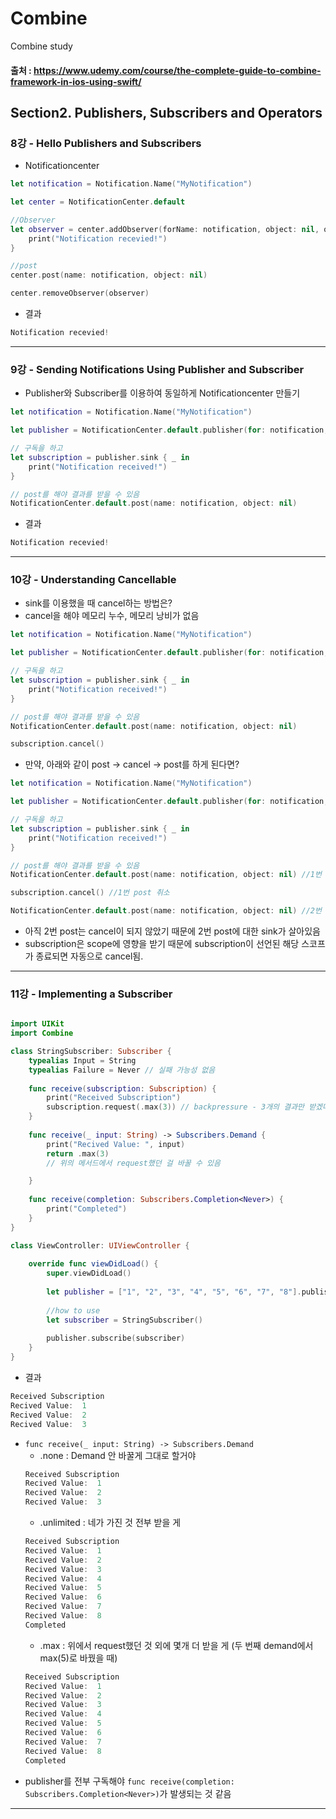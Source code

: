 # Combine
Combine study
#### 출처 : https://www.udemy.com/course/the-complete-guide-to-combine-framework-in-ios-using-swift/

## Section2. Publishers, Subscribers and Operators
### 8강 - Hello Publishers and Subscribers
- Notificationcenter
```swift
let notification = Notification.Name("MyNotification")

let center = NotificationCenter.default

//Observer
let observer = center.addObserver(forName: notification, object: nil, queue: nil) { notification in
    print("Notification recevied!")
}

//post
center.post(name: notification, object: nil)

center.removeObserver(observer)
```
- 결과
```swift
Notification recevied!
```
---
### 9강 - Sending Notifications Using Publisher and Subscriber
- Publisher와 Subscriber를 이용하여 동일하게 Notificationcenter 만들기
```swift
let notification = Notification.Name("MyNotification")

let publisher = NotificationCenter.default.publisher(for: notification, object: nil)

// 구독을 하고
let subscription = publisher.sink { _ in
    print("Notification received!")
}

// post를 해야 결과를 받을 수 있음
NotificationCenter.default.post(name: notification, object: nil)
```
- 결과
```swift
Notification recevied!
```
---
### 10강 - Understanding Cancellable
- sink를 이용했을 때 cancel하는 방법은?
- cancel을 해야 메모리 누수, 메모리 낭비가 없음
```swift
let notification = Notification.Name("MyNotification")

let publisher = NotificationCenter.default.publisher(for: notification, object: nil)

// 구독을 하고
let subscription = publisher.sink { _ in
    print("Notification received!")
}

// post를 해야 결과를 받을 수 있음
NotificationCenter.default.post(name: notification, object: nil)

subscription.cancel()
```
- 만약, 아래와 같이 post -> cancel -> post를 하게 된다면?
```swift
let notification = Notification.Name("MyNotification")

let publisher = NotificationCenter.default.publisher(for: notification, object: nil)

// 구독을 하고
let subscription = publisher.sink { _ in
    print("Notification received!")
}

// post를 해야 결과를 받을 수 있음
NotificationCenter.default.post(name: notification, object: nil) //1번 post

subscription.cancel() //1번 post 취소

NotificationCenter.default.post(name: notification, object: nil) //2번 post
```
- 아직 2번 post는 cancel이 되지 않았기 때문에 2번 post에 대한 sink가 살아있음
- subscription은 scope에 영향을 받기 때문에 subscription이 선언된 해당 스코프가 종료되면 자동으로 cancel됨.
---
### 11강 - Implementing a Subscriber
```swift

import UIKit
import Combine

class StringSubscriber: Subscriber {
    typealias Input = String
    typealias Failure = Never // 실패 가능성 없음
    
    func receive(subscription: Subscription) {
        print("Received Subscription")
        subscription.request(.max(3)) // backpressure - 3개의 결과만 받겠다! 네가 가진 게 100개라도 난 3개만 필요해
    }
    
    func receive(_ input: String) -> Subscribers.Demand {
        print("Recived Value: ", input)
        return .max(3)
        // 위의 메서드에서 request했던 걸 바꿀 수 있음

    }
    
    func receive(completion: Subscribers.Completion<Never>) {
        print("Completed")
    }
}

class ViewController: UIViewController {
    
    override func viewDidLoad() {
        super.viewDidLoad()
        
        let publisher = ["1", "2", "3", "4", "5", "6", "7", "8"].publisher
        
        //how to use
        let subscriber = StringSubscriber()
        
        publisher.subscribe(subscriber)
    }
}
```
- 결과
```swift
Received Subscription
Recived Value:  1
Recived Value:  2
Recived Value:  3
```
- `func receive(_ input: String) -> Subscribers.Demand `
    - .none : Demand 안 바꿀게 그대로 할거야
    ```swift 
    Received Subscription
    Recived Value:  1
    Recived Value:  2
    Recived Value:  3
    ```
    - .unlimited : 네가 가진 것 전부 받을 게
    ```swift
    Received Subscription
    Recived Value:  1
    Recived Value:  2
    Recived Value:  3
    Recived Value:  4
    Recived Value:  5
    Recived Value:  6
    Recived Value:  7
    Recived Value:  8
    Completed
    ```
    - .max : 위에서 request했던 것 외에 몇개 더 받을 게 (두 번째 demand에서 max(5)로 바꿨을 때)
    ```swift
    Received Subscription
    Recived Value:  1
    Recived Value:  2
    Recived Value:  3
    Recived Value:  4
    Recived Value:  5
    Recived Value:  6
    Recived Value:  7
    Recived Value:  8
    Completed
    ```
- publisher를 전부 구독해야 `func receive(completion: Subscribers.Completion<Never>)`가 발생되는 것 같음
---
